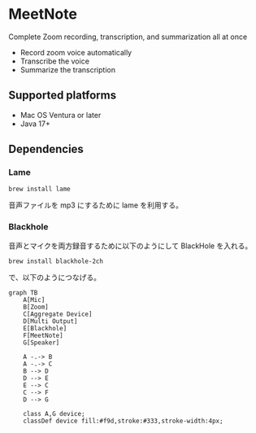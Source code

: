 # MeetNote

Complete Zoom recording, transcription, and summarization all at once

 * Record zoom voice automatically
 * Transcribe the voice
 * Summarize the transcription

## Supported platforms

  * Mac OS Ventura or later
  * Java 17+

## Dependencies

### Lame

    brew install lame

音声ファイルを mp3 にするために lame を利用する。
  
### Blackhole

音声とマイクを両方録音するために以下のようにして BlackHole を入れる。

    brew install blackhole-2ch

で、以下のようにつなげる。

```mermaid
graph TB
    A[Mic]
    B[Zoom]
    C[Aggregate Device]
    D[Multi Output]
    E[Blackhole]
    F[MeetNote]
    G[Speaker]
    
    A -.-> B
    A -.-> C
    B --> D
    D --> E
    E --> C
    C --> F
    D --> G
    
    class A,G device;
    classDef device fill:#f9d,stroke:#333,stroke-width:4px;
```

